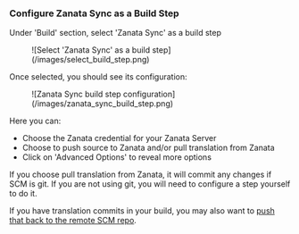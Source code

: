 ### Configure Zanata Sync as a Build Step

Under 'Build' section, select 'Zanata Sync' as a build step 
<figure>
![Select 'Zanata Sync' as a build step](/images/select_build_step.png)
</figure>

Once selected, you should see its configuration:
<figure>
![Zanata Sync build step configuration](/images/zanata_sync_build_step.png)
</figure>

Here you can:
- Choose the Zanata credential for your Zanata Server
- Choose to push source to Zanata and/or pull translation from Zanata
- Click on 'Advanced Options' to reveal more options

If you choose pull translation from Zanata, it will commit any changes if SCM is git.
If you are not using git, you will need to configure a step yourself to do it.

If you have translation commits in your build, you may also want to [push 
that back to the remote SCM repo](/configuration/post-build.md).
